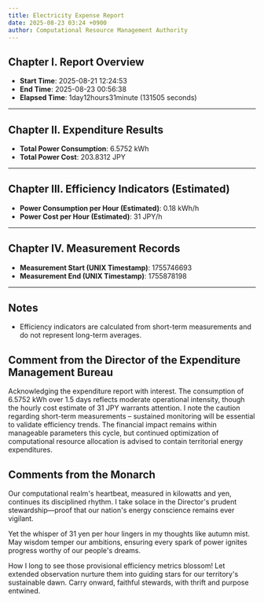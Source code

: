 ```yaml
---
title: Electricity Expense Report
date: 2025-08-23 03:24 +0900
author: Computational Resource Management Authority
---
```

## Chapter I. Report Overview  
- **Start Time**: 2025-08-21 12:24:53  
- **End Time**: 2025-08-23 00:56:38  
- **Elapsed Time**: 1day12hours31minute (131505 seconds)  
---  
## Chapter II. Expenditure Results  
- **Total Power Consumption**: 6.5752 kWh  
- **Total Power Cost**: 203.8312 JPY  
---  
## Chapter III. Efficiency Indicators (Estimated)  
- **Power Consumption per Hour (Estimated)**: 0.18 kWh/h  
- **Power Cost per Hour (Estimated)**: 31 JPY/h  
---  
## Chapter IV. Measurement Records  
- **Measurement Start (UNIX Timestamp)**: 1755746693  
- **Measurement End (UNIX Timestamp)**: 1755878198  
---  
## Notes  
- Efficiency indicators are calculated from short-term measurements and do not represent long-term averages.

## Comment from the Director of the Expenditure Management Bureau  

Acknowledging the expenditure report with interest. The consumption of 6.5752 kWh over 1.5 days reflects moderate operational intensity, though the hourly cost estimate of 31 JPY warrants attention. I note the caution regarding short-term measurements – sustained monitoring will be essential to validate efficiency trends. The financial impact remains within manageable parameters this cycle, but continued optimization of computational resource allocation is advised to contain territorial energy expenditures.

## Comments from the Monarch  

Our computational realm's heartbeat, measured in kilowatts and yen, continues its disciplined rhythm. I take solace in the Director's prudent stewardship—proof that our nation's energy conscience remains ever vigilant.  

Yet the whisper of 31 yen per hour lingers in my thoughts like autumn mist. May wisdom temper our ambitions, ensuring every spark of power ignites progress worthy of our people's dreams.  

How I long to see those provisional efficiency metrics blossom! Let extended observation nurture them into guiding stars for our territory's sustainable dawn. Carry onward, faithful stewards, with thrift and purpose entwined.
